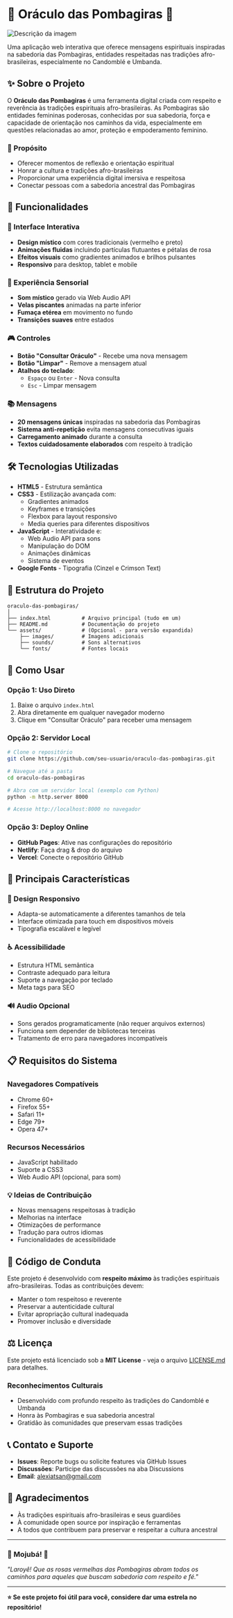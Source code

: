 # 🌹 Oráculo das Pombagiras 🌹

![Descrição da imagem](caminho/para/imagem.jpg)


Uma aplicação web interativa que oferece mensagens espirituais inspiradas na sabedoria das Pombagiras, entidades respeitadas nas tradições afro-brasileiras, especialmente no Candomblé e Umbanda.

## ✨ Sobre o Projeto

O **Oráculo das Pombagiras** é uma ferramenta digital criada com respeito e reverência às tradições espirituais afro-brasileiras. As Pombagiras são entidades femininas poderosas, conhecidas por sua sabedoria, força e capacidade de orientação nos caminhos da vida, especialmente em questões relacionadas ao amor, proteção e empoderamento feminino.

### 🎯 Propósito

- Oferecer momentos de reflexão e orientação espiritual
- Honrar a cultura e tradições afro-brasileiras
- Proporcionar uma experiência digital imersiva e respeitosa
- Conectar pessoas com a sabedoria ancestral das Pombagiras

## 🚀 Funcionalidades

### 📱 Interface Interativa
- **Design místico** com cores tradicionais (vermelho e preto)
- **Animações fluidas** incluindo partículas flutuantes e pétalas de rosa
- **Efeitos visuais** como gradientes animados e brilhos pulsantes
- **Responsivo** para desktop, tablet e mobile

### 🎵 Experiência Sensorial
- **Som místico** gerado via Web Audio API
- **Velas piscantes** animadas na parte inferior
- **Fumaça etérea** em movimento no fundo
- **Transições suaves** entre estados

### 🎮 Controles
- **Botão "Consultar Oráculo"** - Recebe uma nova mensagem
- **Botão "Limpar"** - Remove a mensagem atual
- **Atalhos do teclado**:
  - `Espaço` ou `Enter` - Nova consulta
  - `Esc` - Limpar mensagem

### 📚 Mensagens
- **20 mensagens únicas** inspiradas na sabedoria das Pombagiras
- **Sistema anti-repetição** evita mensagens consecutivas iguais
- **Carregamento animado** durante a consulta
- **Textos cuidadosamente elaborados** com respeito à tradição

## 🛠️ Tecnologias Utilizadas

- **HTML5** - Estrutura semântica
- **CSS3** - Estilização avançada com:
  - Gradientes animados
  - Keyframes e transições
  - Flexbox para layout responsivo
  - Media queries para diferentes dispositivos
- **JavaScript** - Interatividade e:
  - Web Audio API para sons
  - Manipulação do DOM
  - Animações dinâmicas
  - Sistema de eventos
- **Google Fonts** - Tipografia (Cinzel e Crimson Text)

## 📂 Estrutura do Projeto

```
oraculo-das-pombagiras/
│
├── index.html          # Arquivo principal (tudo em um)
├── README.md           # Documentação do projeto
└── assets/             # (Opcional - para versão expandida)
    ├── images/         # Imagens adicionais
    ├── sounds/         # Sons alternativos
    └── fonts/          # Fontes locais
```

## 🚀 Como Usar

### Opção 1: Uso Direto
1. Baixe o arquivo `index.html`
2. Abra diretamente em qualquer navegador moderno
3. Clique em "Consultar Oráculo" para receber uma mensagem

### Opção 2: Servidor Local
```bash
# Clone o repositório
git clone https://github.com/seu-usuario/oraculo-das-pombagiras.git

# Navegue até a pasta
cd oraculo-das-pombagiras

# Abra com um servidor local (exemplo com Python)
python -m http.server 8000

# Acesse http://localhost:8000 no navegador
```

### Opção 3: Deploy Online
- **GitHub Pages**: Ative nas configurações do repositório
- **Netlify**: Faça drag & drop do arquivo
- **Vercel**: Conecte o repositório GitHub

## 🌟 Principais Características

### 🎨 Design Responsivo
- Adapta-se automaticamente a diferentes tamanhos de tela
- Interface otimizada para touch em dispositivos móveis
- Tipografia escalável e legível

### ♿ Acessibilidade
- Estrutura HTML semântica
- Contraste adequado para leitura
- Suporte a navegação por teclado
- Meta tags para SEO

### 🔊 Audio Opcional
- Sons gerados programaticamente (não requer arquivos externos)
- Funciona sem depender de bibliotecas terceiras
- Tratamento de erro para navegadores incompatíveis

## 📋 Requisitos do Sistema

### Navegadores Compatíveis
- Chrome 60+
- Firefox 55+
- Safari 11+
- Edge 79+
- Opera 47+

### Recursos Necessários
- JavaScript habilitado
- Suporte a CSS3
- Web Audio API (opcional, para som)


### 💡 Ideias de Contribuição
- Novas mensagens respeitosas à tradição
- Melhorias na interface
- Otimizações de performance
- Tradução para outros idiomas
- Funcionalidades de acessibilidade

## 📜 Código de Conduta

Este projeto é desenvolvido com **respeito máximo** às tradições espirituais afro-brasileiras. Todas as contribuições devem:

- Manter o tom respeitoso e reverente
- Preservar a autenticidade cultural
- Evitar apropriação cultural inadequada
- Promover inclusão e diversidade

## ⚖️ Licença

Este projeto está licenciado sob a **MIT License** - veja o arquivo [LICENSE.md](LICENSE.md) para detalhes.

### Reconhecimentos Culturais
- Desenvolvido com profundo respeito às tradições do Candomblé e Umbanda
- Honra às Pombagiras e sua sabedoria ancestral
- Gratidão às comunidades que preservam essas tradições

## 📞 Contato e Suporte

- **Issues**: Reporte bugs ou solicite features via GitHub Issues
- **Discussões**: Participe das discussões na aba Discussions
- **Email**: alexiatsan@gmail.com

## 🙏 Agradecimentos

- Às tradições espirituais afro-brasileiras e seus guardiões
- À comunidade open source por inspiração e ferramentas
- A todos que contribuem para preservar e respeitar a cultura ancestral

---

### 🌹 Mojubá! 🌹

*"Laroyê! Que as rosas vermelhas das Pombagiras abram todos os caminhos para aqueles que buscam sabedoria com respeito e fé."*

---

**⭐ Se este projeto foi útil para você, considere dar uma estrela no repositório!**
